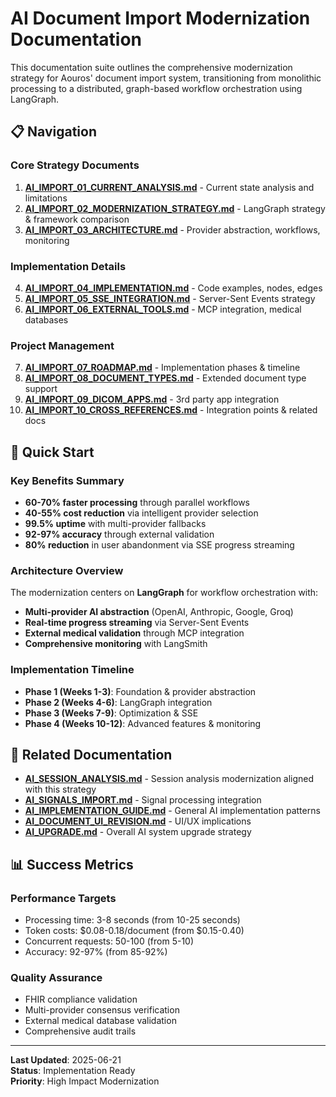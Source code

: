 # AI Document Import Modernization Documentation

This documentation suite outlines the comprehensive modernization strategy for Aouros' document import system, transitioning from monolithic processing to a distributed, graph-based workflow orchestration using LangGraph.

## 📋 Navigation

### Core Strategy Documents
1. **[AI_IMPORT_01_CURRENT_ANALYSIS.md](./AI_IMPORT_01_CURRENT_ANALYSIS.md)** - Current state analysis and limitations
2. **[AI_IMPORT_02_MODERNIZATION_STRATEGY.md](./AI_IMPORT_02_MODERNIZATION_STRATEGY.md)** - LangGraph strategy & framework comparison
3. **[AI_IMPORT_03_ARCHITECTURE.md](./AI_IMPORT_03_ARCHITECTURE.md)** - Provider abstraction, workflows, monitoring

### Implementation Details
4. **[AI_IMPORT_04_IMPLEMENTATION.md](./AI_IMPORT_04_IMPLEMENTATION.md)** - Code examples, nodes, edges
5. **[AI_IMPORT_05_SSE_INTEGRATION.md](./AI_IMPORT_05_SSE_INTEGRATION.md)** - Server-Sent Events strategy
6. **[AI_IMPORT_06_EXTERNAL_TOOLS.md](./AI_IMPORT_06_EXTERNAL_TOOLS.md)** - MCP integration, medical databases

### Project Management
7. **[AI_IMPORT_07_ROADMAP.md](./AI_IMPORT_07_ROADMAP.md)** - Implementation phases & timeline
8. **[AI_IMPORT_08_DOCUMENT_TYPES.md](./AI_IMPORT_08_DOCUMENT_TYPES.md)** - Extended document type support
9. **[AI_IMPORT_09_DICOM_APPS.md](./AI_IMPORT_09_DICOM_APPS.md)** - 3rd party app integration
10. **[AI_IMPORT_10_CROSS_REFERENCES.md](./AI_IMPORT_10_CROSS_REFERENCES.md)** - Integration points & related docs

## 🎯 Quick Start

### Key Benefits Summary
- **60-70% faster processing** through parallel workflows
- **40-55% cost reduction** via intelligent provider selection  
- **99.5% uptime** with multi-provider fallbacks
- **92-97% accuracy** through external validation
- **80% reduction** in user abandonment via SSE progress streaming

### Architecture Overview
The modernization centers on **LangGraph** for workflow orchestration with:
- **Multi-provider AI abstraction** (OpenAI, Anthropic, Google, Groq)
- **Real-time progress streaming** via Server-Sent Events
- **External medical validation** through MCP integration
- **Comprehensive monitoring** with LangSmith

### Implementation Timeline
- **Phase 1 (Weeks 1-3)**: Foundation & provider abstraction
- **Phase 2 (Weeks 4-6)**: LangGraph integration
- **Phase 3 (Weeks 7-9)**: Optimization & SSE
- **Phase 4 (Weeks 10-12)**: Advanced features & monitoring

## 🔗 Related Documentation

- **[AI_SESSION_ANALYSIS.md](./AI_SESSION_ANALYSIS.md)** - Session analysis modernization aligned with this strategy
- **[AI_SIGNALS_IMPORT.md](./AI_SIGNALS_IMPORT.md)** - Signal processing integration
- **[AI_IMPLEMENTATION_GUIDE.md](./AI_IMPLEMENTATION_GUIDE.md)** - General AI implementation patterns
- **[AI_DOCUMENT_UI_REVISION.md](./AI_DOCUMENT_UI_REVISION.md)** - UI/UX implications
- **[AI_UPGRADE.md](./AI_UPGRADE.md)** - Overall AI system upgrade strategy

## 📊 Success Metrics

### Performance Targets
- Processing time: 3-8 seconds (from 10-25 seconds)
- Token costs: $0.08-0.18/document (from $0.15-0.40)
- Concurrent requests: 50-100 (from 5-10)
- Accuracy: 92-97% (from 85-92%)

### Quality Assurance
- FHIR compliance validation
- Multi-provider consensus verification
- External medical database validation
- Comprehensive audit trails

---

**Last Updated**: 2025-06-21  
**Status**: Implementation Ready  
**Priority**: High Impact Modernization